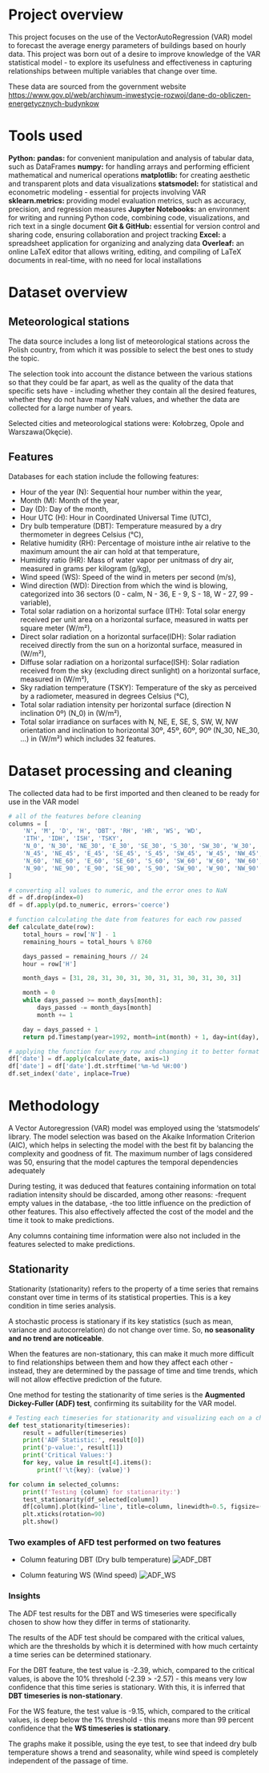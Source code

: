 # Project overview

This project focuses on the use of the VectorAutoRegression (VAR) model to forecast the average energy parameters of buildings based on hourly data. This project was born out of a desire to improve knowledge of the VAR statistical model - to explore its usefulness and effectiveness in capturing relationships between multiple variables that change over time.

These data are sourced from the government website https://www.gov.pl/web/archiwum-inwestycje-rozwoj/dane-do-obliczen-energetycznych-budynkow

# Tools used

**Python:**
  **pandas:**  for convenient manipulation and analysis of tabular data, such as DataFrames
  **numpy:** for handling arrays and performing efficient mathematical and numerical operations
  **matplotlib:** for creating aesthetic and transparent plots and data visualizations
  **statsmodel:** for statistical and econometric modeling - essential for projects involving VAR
  **sklearn.metrics:** providing model evaluation metrics, such as accuracy, precision, and regression measures
**Jupyter Notebooks:** an environment for writing and running Python code, combining code, visualizations, and rich text in a single document
**Git & GitHub:** essential for version control and sharing code, ensuring collaboration and project tracking
**Excel:** a spreadsheet application for organizing and analyzing data
**Overleaf:** an online LaTeX editor that allows writing, editing, and compiling of LaTeX documents in real-time, with no need for local installations

# Dataset overview

## Meteorological stations
The data source includes a long list of meteorological stations across the Polish country, from which it was possible to select the best ones to study the topic. 

The selection took into account the distance between the various stations so that they could be far apart, as well as the quality of the data that specific sets have - including whether they contain all the desired features, whether they do not have many NaN values, and whether the data are collected for a large number of years.

Selected cities and meteorological stations were: Kołobrzeg, Opole and Warszawa(Okęcie).

## Features
Databases for each station include the following features:
- Hour of the year (N): Sequential hour number within the year,
- Month (M): Month of the year,
- Day (D): Day of the month,
- Hour UTC (H): Hour in Coordinated Universal Time (UTC),
- Dry bulb temperature (DBT): Temperature measured by a dry thermometer in degrees Celsius (°C),
- Relative humidity (RH): Percentage of moisture inthe air relative to the maximum amount the air can hold at that temperature,
- Humidity ratio (HR): Mass of water vapor per unitmass of dry air, measured in grams per kilogram (g/kg),
- Wind speed (WS): Speed of the wind in meters per second (m/s),
- Wind direction (WD): Direction from which the wind is blowing, categorized into 36 sectors (0 - calm, N - 36, E - 9, S - 18, W - 27, 99 - variable),
- Total solar radiation on a horizontal surface (ITH): Total solar energy received per unit area on a horizontal surface, measured in watts per square meter (W/m²),
- Direct solar radiation on a horizontal surface(IDH): Solar radiation received directly from the sun on a horizontal surface, measured in (W/m²),
- Diffuse solar radiation on a horizontal surface(ISH): Solar radiation received from the sky (excluding direct sunlight) on a horizontal surface, measured in (W/m²),
- Sky radiation temperature (TSKY): Temperature of the sky as perceived by a radiometer, measured in degrees Celsius (°C),
- Total solar radiation intensity per horizontal surface (direction N inclination 0º) (N_0) in (W/m²),
- Total solar irradiance on surfaces with N, NE, E, SE, S, SW, W, NW orientation and inclination to horizontal 30º, 45º, 60º, 90º (N_30, NE_30, ...) in (W/m²) which includes 32 features.

# Dataset processing and cleaning

The collected data had to be first imported and then cleaned to be ready for use in the VAR model

```python
# all of the features before cleaning
columns = [
    'N', 'M', 'D', 'H', 'DBT', 'RH', 'HR', 'WS', 'WD',
    'ITH', 'IDH', 'ISH', 'TSKY',
    'N_0', 'N_30', 'NE_30', 'E_30', 'SE_30', 'S_30', 'SW_30', 'W_30', 'NW_30',
    'N_45', 'NE_45', 'E_45', 'SE_45', 'S_45', 'SW_45', 'W_45', 'NW_45',
    'N_60', 'NE_60', 'E_60', 'SE_60', 'S_60', 'SW_60', 'W_60', 'NW_60',
    'N_90', 'NE_90', 'E_90', 'SE_90', 'S_90', 'SW_90', 'W_90', 'NW_90'
]

# converting all values to numeric, and the error ones to NaN
df = df.drop(index=0)
df = df.apply(pd.to_numeric, errors='coerce')

# function calculating the date from features for each row passed
def calculate_date(row):
    total_hours = row['N'] - 1
    remaining_hours = total_hours % 8760

    days_passed = remaining_hours // 24
    hour = row['H']

    month_days = [31, 28, 31, 30, 31, 30, 31, 31, 30, 31, 30, 31]

    month = 0
    while days_passed >= month_days[month]:
        days_passed -= month_days[month]
        month += 1

    day = days_passed + 1
    return pd.Timestamp(year=1992, month=int(month) + 1, day=int(day), hour=int(hour))

# applying the function for every row and changing it to better format after all
df['date'] = df.apply(calculate_date, axis=1)
df['date'] = df['date'].dt.strftime('%m-%d %H:00')
df.set_index('date', inplace=True)
```

# Methodology

A Vector Autoregression (VAR) model was employed using the ‘statsmodels‘ library. The model selection was based on the Akaike Information Criterion (AIC), which helps in selecting the model with the best fit by balancing the complexity and goodness of fit. 
The maximum number of lags considered was 50, ensuring that the model captures the temporal dependencies adequately

During testing, it was deduced that features containing information on total radiation intensity should be discarded, among other reasons:
-frequent empty values in the database,
-the too little influence on the prediction of other features.
This also effectively affected the cost of the model and the time it took to make predictions.

Any columns containing time information were also not included in the features selected to make predictions.

## Stationarity

Stationarity (stationarity) refers to the property of a time series that remains constant over time in terms of its statistical properties. This is a key condition in time series analysis.

A stochastic process is stationary if its key statistics (such as mean, variance and autocorrelation) do not change over time. So, **no seasonality and no trend are noticeable**.

When the features are non-stationary, this can make it much more difficult to find relationships between them and how they affect each other - instead, they are determined by the passage of time and time trends, which will not allow effective prediction of the future.

One method for testing the stationarity of time series is the **Augmented Dickey-Fuller (ADF) test**, confirming its suitability for the VAR model.

```python
# Testing each timeseries for stationarity and visualizing each on a chart
def test_stationarity(timeseries):
    result = adfuller(timeseries)
    print('ADF Statistic:', result[0])
    print('p-value:', result[1])
    print('Critical Values:')
    for key, value in result[4].items():
        print(f'\t{key}: {value}')

for column in selected_columns:
    print(f'Testing {column} for stationarity:')
    test_stationarity(df_selected[column])
    df[column].plot(kind='line', title=column, linewidth=0.5, figsize=(15,6))
    plt.xticks(rotation=90)
    plt.show()
```

### Two examples of AFD test performed on two features
- Column featuring DBT (Dry bulb temperature)
![ADF_DBT](https://github.com/user-attachments/assets/8612cee1-7851-4e15-8a97-e3062c6f7a79)

- Column featuring WS (Wind speed)
![ADF_WS](https://github.com/user-attachments/assets/f82b20dc-befc-48d7-82d5-733a8e0cad11)

### Insights
The ADF test results for the DBT and WS timeseries were specifically chosen to show how they differ in terms of stationarity.

The results of the ADF test should be compared with the critical values, which are the thresholds by which it is determined with how much certainty a time series can be determined stationary.

For the DBT feature, the test value is -2.39, which, compared to the critical values, is above the 10% threshold (-2.39 > -2.57) - this means very low confidence that this time series is stationary. With this, it is inferred that **DBT timeseries is non-stationary**.

For the WS feature, the test value is -9.15, which, compared to the critical values, is deep below the 1% threshold - this means more than 99 percent confidence that the **WS timeseries is stationary**.

The graphs make it possible, using the eye test, to see that indeed dry bulb temperature shows a trend and seasonality, while wind speed is completely independent of the passage of time.
